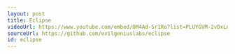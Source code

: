 ```yaml
---
layout: post
title: Eclipse
videoUrl: https://www.youtube.com/embed/OM4Ad-Sr1Ro?list=PLUYGVM-2vDxLnqGd-mG_AMGEECwHlfd5e
sourceUrl: https://github.com/evilgeniuslabs/eclipse
id: eclipse
---
```

